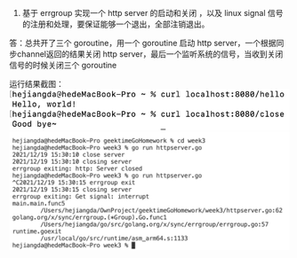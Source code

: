 1. 基于 errgroup 实现一个 http server 的启动和关闭 ，以及 linux signal 信号的注册和处理，要保证能够一个退出，全部注销退出。

答：总共开了三个 goroutine，用一个 goroutine 启动 http server，一个根据同步channel返回的结果关闭 http server，最后一个监听系统的信号，当收到关闭信号的时候关闭三个 goroutine

运行结果截图：
![运行结果](./result01.png)
![运行结果](./result02.png)

